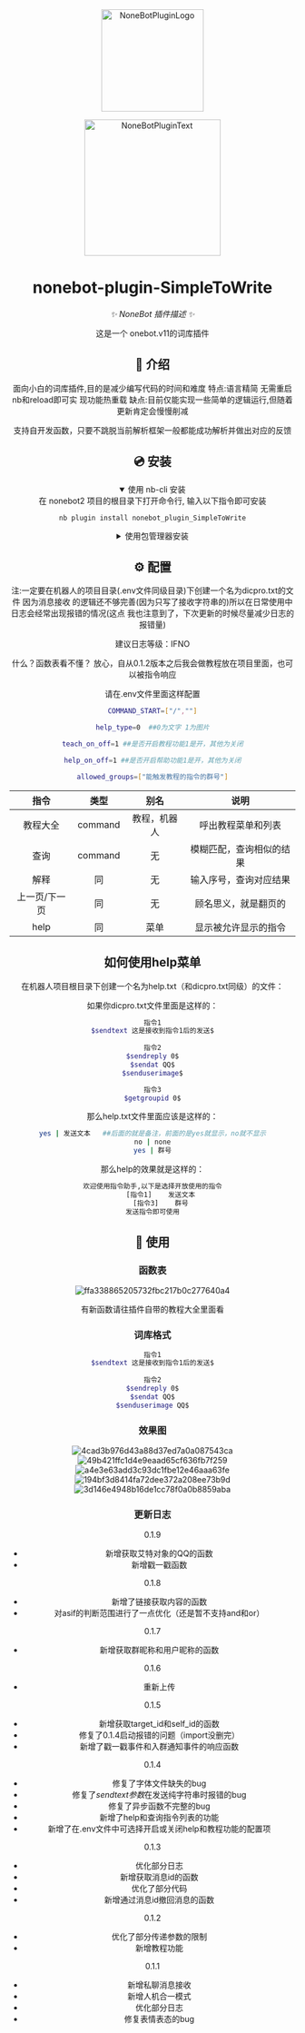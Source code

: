 <div align="center">
  <a href="https://v2.nonebot.dev/store"><img src="https://github.com/A-kirami/nonebot-plugin-template/blob/resources/nbp_logo.png" width="180" height="180" alt="NoneBotPluginLogo"></a>
  <br>
  <p><img src="https://github.com/A-kirami/nonebot-plugin-template/blob/resources/NoneBotPlugin.svg" width="240" alt="NoneBotPluginText"></p>
</div>

<div align="center">

# nonebot-plugin-SimpleToWrite

_✨ NoneBot 插件描述 ✨_

这是一个 onebot.v11的词库插件

## 📖 介绍

面向小白的词库插件,目的是减少编写代码的时间和难度 特点:语言精简 无需重启nb和reload即可实
现功能热重载 缺点:目前仅能实现一些简单的逻辑运行,但随着更新肯定会慢慢削减

支持自开发函数，只要不跳脱当前解析框架一般都能成功解析并做出对应的反馈

## 💿 安装

<details open>
<summary>使用 nb-cli 安装</summary>
在 nonebot2 项目的根目录下打开命令行, 输入以下指令即可安装

    nb plugin install nonebot_plugin_SimpleToWrite

</details>

<details>
<summary>使用包管理器安装</summary>
在 nonebot2 项目的插件目录下, 打开命令行, 根据你使用的包管理器, 输入相应的安装命令

<details>
<summary>pip</summary>

    pip install nonebot_plugin_SimpleToWrite
</details>

打开 nonebot2 项目根目录下的 `pyproject.toml` 文件, 在 `[tool.nonebot]` 部分追加写入

    plugins = ["nonebot_plugin_SimpleToWrite"]

</details>

## ⚙️ 配置

注:一定要在机器人的项目目录(.env文件同级目录)下创建一个名为dicpro.txt的文件 因为消息接收
的逻辑还不够完善(因为只写了接收字符串的)所以在日常使用中日志会经常出现报错的情况(这点
我也注意到了，下次更新的时候尽量减少日志的报错量)

建议日志等级：IFNO


什么？函数表看不懂？
放心，自从0.1.2版本之后我会做教程放在项目里面，也可以被指令响应

请在.env文件里面这样配置

```bash
COMMAND_START=["/",""]

help_type=0  ##0为文字 1为图片

teach_on_off=1 ##是否开启教程功能1是开，其他为关闭

help_on_off=1 ##是否开启帮助功能1是开，其他为关闭

allowed_groups=["能触发教程的指令的群号"]

```

| 指令 | 类型 | 别名 | 说明 |
|:-----:|:----:|:----:|:----:|
| 教程大全 | command | 教程，机器人 | 呼出教程菜单和列表 |
| 查询 | command | 无 | 模糊匹配，查询相似的结果 |
| 解释 | 同 | 无 | 输入序号，查询对应结果 |
| 上一页/下一页 | 同 | 无 | 顾名思义，就是翻页的 |
| help | 同 | 菜单 | 显示被允许显示的指令 |

## 如何使用help菜单

在机器人项目根目录下创建一个名为help.txt（和dicpro.txt同级）的文件：

如果你dicpro.txt文件里面是这样的：

```bash
指令1
$sendtext 这是接收到指令1后的发送$
  
指令2
$sendreply 0$
$sendat QQ$
$senduserimage$

指令3
$getgroupid 0$
```

那么help.txt文件里面应该是这样的：

```bash
yes | 发送文本   ##后面的就是备注，前面的是yes就显示，no就不显示
no | none
yes | 群号
```

那么help的效果就是这样的：
```bash
欢迎使用指令助手,以下是选择开放使用的指令
    [指令1]    发送文本
    [指令3]    群号
发送指令即可使用
```

## 🎉 使用
### 函数表

![ffa338865205732fbc217b0c277640a4](https://github.com/user-attachments/assets/58811893-93a0-4af3-8ddc-14f58f8668b0)

有新函数请往插件自带的教程大全里面看

### 词库格式
```bash
指令1
$sendtext 这是接收到指令1后的发送$
  
指令2
$sendreply 0$
$sendat QQ$
$senduserimage QQ$
```

### 效果图
![4cad3b976d43a88d37ed7a0a087543ca](https://github.com/user-attachments/assets/ec2dd919-aa85-4a11-9326-801ab99fd579)
![49b421ffc1d4e9eaad65cf636fb7f259](https://github.com/user-attachments/assets/89569d6f-d6b3-45d3-afba-c83db5dd38de)
![a4e3e63add3c93dc1fbe12e46aaa63fe](https://github.com/user-attachments/assets/eb4f1192-4434-4cd2-a652-5623b32aa04c)
![194bf3d8414fa72dee372a208ee73b9d](https://github.com/user-attachments/assets/163d704c-243b-4104-a7be-79e7f4a7b4df)
![3d146e4948b16de1cc78f0a0b8859aba](https://github.com/user-attachments/assets/09982c19-6c80-4a25-9023-85fb39b01951)



### 更新日志
0.1.9
- 新增获取艾特对象的QQ的函数
- 新增戳一戳函数

0.1.8
- 新增了链接获取内容的函数
- 对asif的判断范围进行了一点优化（还是暂不支持and和or）

0.1.7
- 新增获取群昵称和用户昵称的函数

0.1.6
- 重新上传

0.1.5
- 新增获取target_id和self_id的函数
- 修复了0.1.4启动报错的问题（import没删完）
- 新增了戳一戳事件和入群通知事件的响应函数

0.1.4
- 修复了字体文件缺失的bug
- 修复了$sendtext 参数$在发送纯字符串时报错的bug
- 修复了异步函数不完整的bug
- 新增了help和查询指令列表的功能
- 新增了在.env文件中可选择开启或关闭help和教程功能的配置项

0.1.3
- 优化部分日志
- 新增获取消息id的函数
- 优化了部分代码
- 新增通过消息id撤回消息的函数

0.1.2
- 优化了部分传递参数的限制
- 新增教程功能

0.1.1
- 新增私聊消息接收
- 新增人机合一模式
- 优化部分日志
- 修复表情表态的bug